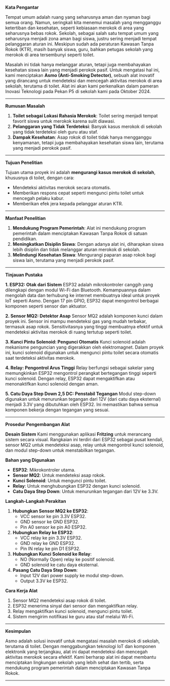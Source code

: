**Kata Pengantar**

Tempat umum adalah ruang yang seharusnya aman dan nyaman bagi semua orang. Namun, seringkali kita menemui masalah yang mengganggu ketertiban dan kesehatan, seperti kebiasaan merokok di area yang seharusnya bebas rokok. Sekolah, sebagai salah satu tempat umum yang seharusnya menjadi zona aman bagi siswa, justru sering menjadi tempat pelanggaran aturan ini. Meskipun sudah ada peraturan Kawasan Tanpa Rokok (KTR), masih banyak siswa, guru, bahkan petugas sekolah yang merokok di area tersembunyi seperti toilet.

Masalah ini tidak hanya melanggar aturan, tetapi juga membahayakan kesehatan siswa lain yang menjadi perokok pasif. Untuk mengatasi hal ini, kami menciptakan **Asmo (Anti-Smoking Detector)**, sebuah alat inovatif yang dirancang untuk mendeteksi dan mencegah aktivitas merokok di area sekolah, terutama di toilet. Alat ini akan kami perkenalkan dalam pameran Inovasi Teknologi pada Pekan P5 di sekolah kami pada Oktober 2024.

---

**Rumusan Masalah**

1. **Toilet sebagai Lokasi Rahasia Merokok**: Toilet sering menjadi tempat favorit siswa untuk merokok karena sulit diawasi.
2. **Pelanggaran yang Tidak Terdeteksi**: Banyak kasus merokok di sekolah yang tidak terdeteksi oleh guru atau staf.
3. **Dampak Kesehatan**: Asap rokok di toilet tidak hanya mengganggu kenyamanan, tetapi juga membahayakan kesehatan siswa lain, terutama yang menjadi perokok pasif.

---

**Tujuan Penelitian**

Tujuan utama proyek ini adalah **mengurangi kasus merokok di sekolah**, khususnya di toilet, dengan cara:
- Mendeteksi aktivitas merokok secara otomatis.
- Memberikan respons cepat seperti mengunci pintu toilet untuk mencegah pelaku kabur.
- Memberikan efek jera kepada pelanggar aturan KTR.

---

**Manfaat Penelitian**

1. **Mendukung Program Pemerintah**: Alat ini mendukung program pemerintah dalam menciptakan Kawasan Tanpa Rokok di satuan pendidikan.
2. **Meningkatkan Disiplin Siswa**: Dengan adanya alat ini, diharapkan siswa lebih disiplin dan tidak melanggar aturan merokok di sekolah.
3. **Melindungi Kesehatan Siswa**: Mengurangi paparan asap rokok bagi siswa lain, terutama yang menjadi perokok pasif.

---

**Tinjauan Pustaka**

**1. ESP32: Otak dari Sistem**
ESP32 adalah mikrokontroler canggih yang dilengkapi dengan modul Wi-Fi dan Bluetooth. Kemampuannya dalam mengolah data dan terhubung ke internet membuatnya ideal untuk proyek IoT seperti Asmo. Dengan 17 pin GPIO, ESP32 dapat mengontrol berbagai komponen seperti sensor dan aktuator.

**2. Sensor MQ2: Detektor Asap**
Sensor MQ2 adalah komponen kunci dalam proyek ini. Sensor ini mampu mendeteksi gas yang mudah terbakar, termasuk asap rokok. Sensitivitasnya yang tinggi membuatnya efektif untuk mendeteksi aktivitas merokok di ruang tertutup seperti toilet.

**3. Kunci Pintu Solenoid: Pengunci Otomatis**
Kunci solenoid adalah mekanisme penguncian yang digerakkan oleh elektromagnet. Dalam proyek ini, kunci solenoid digunakan untuk mengunci pintu toilet secara otomatis saat terdeteksi aktivitas merokok.

**4. Relay: Pengontrol Arus Tinggi**
Relay berfungsi sebagai sakelar yang memungkinkan ESP32 mengontrol perangkat bertegangan tinggi seperti kunci solenoid. Dengan relay, ESP32 dapat mengaktifkan atau menonaktifkan kunci solenoid dengan aman.

**5. Catu Daya Step Down 2,5 DC: Penstabil Tegangan**
Modul step-down digunakan untuk menurunkan tegangan dari 12V (dari catu daya eksternal) menjadi 3.3V yang dibutuhkan oleh ESP32. Ini memastikan bahwa semua komponen bekerja dengan tegangan yang sesuai.

---

**Prosedur Pengembangan Alat**

**Desain Sistem**
Kami menggunakan aplikasi **Fritzing** untuk merancang sistem secara visual. Rangkaian ini terdiri dari ESP32 sebagai pusat kendali, sensor MQ2 untuk mendeteksi asap, relay untuk mengontrol kunci solenoid, dan modul step-down untuk menstabilkan tegangan.

**Bahan yang Digunakan**
- **ESP32**: Mikrokontroler utama.
- **Sensor MQ2**: Untuk mendeteksi asap rokok.
- **Kunci Solenoid**: Untuk mengunci pintu toilet.
- **Relay**: Untuk menghubungkan ESP32 dengan kunci solenoid.
- **Catu Daya Step Down**: Untuk menurunkan tegangan dari 12V ke 3.3V.

**Langkah-Langkah Perakitan**
1. **Hubungkan Sensor MQ2 ke ESP32**:
   - VCC sensor ke pin 3.3V ESP32.
   - GND sensor ke GND ESP32.
   - Pin A0 sensor ke pin A0 ESP32.
2. **Hubungkan Relay ke ESP32**:
   - VCC relay ke pin 3.3V ESP32.
   - GND relay ke GND ESP32.
   - Pin IN relay ke pin D1 ESP32.
3. **Hubungkan Kunci Solenoid ke Relay**:
   - NO (Normally Open) relay ke positif solenoid.
   - GND solenoid ke catu daya eksternal.
4. **Pasang Catu Daya Step Down**:
   - Input 12V dari power supply ke modul step-down.
   - Output 3.3V ke ESP32.

**Cara Kerja Alat**
1. Sensor MQ2 mendeteksi asap rokok di toilet.
2. ESP32 menerima sinyal dari sensor dan mengaktifkan relay.
3. Relay mengaktifkan kunci solenoid, mengunci pintu toilet.
4. Sistem mengirim notifikasi ke guru atau staf melalui Wi-Fi.

---

**Kesimpulan**

Asmo adalah solusi inovatif untuk mengatasi masalah merokok di sekolah, terutama di toilet. Dengan menggabungkan teknologi IoT dan komponen elektronik yang terjangkau, alat ini dapat mendeteksi dan mencegah aktivitas merokok secara efektif. Kami berharap alat ini dapat membantu menciptakan lingkungan sekolah yang lebih sehat dan tertib, serta mendukung program pemerintah dalam menciptakan Kawasan Tanpa Rokok.

---
